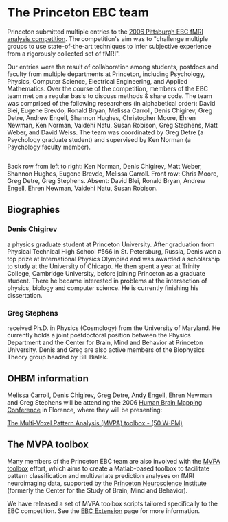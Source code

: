 # The Princeton EBC team #

Princeton submitted multiple entries to the [2006 Pittsburgh EBC fMRI analysis competition](http://pbc.lrdc.pitt.edu/). The competition's aim was to "challenge multiple groups to use state-of-the-art techniques to infer subjective experience from a rigorously collected set of fMRI".

Our entries were the result of collaboration among students, postdocs and faculty from multiple departments at Princeton, including Psychology, Physics, Computer Science, Electrical Engineering, and Applied Mathematics. Over the course of the competition, members of the EBC team met on a regular basis to discuss methods & share code. The team was comprised of the following researchers (in alphabetical order):  David Blei, Eugene Brevdo, Ronald Bryan, Melissa Carroll, Denis Chigirev, Greg Detre, Andrew Engell, Shannon Hughes, Christopher Moore, Ehren Newman, Ken Norman, Vaidehi Natu, Susan Robison, Greg Stephens, Matt Weber, and David Weiss. The team was coordinated by Greg Detre (a Psychology graduate student) and supervised by Ken Norman (a Psychology faculty member).

![![](http://princeton-mvpa-toolbox.googlecode.com/files/Princeton_EBC_small.jpg)](http://princeton-mvpa-toolbox.googlecode.com/files/Princeton_EBC.jpg)


Back row from left to right: Ken Norman, Denis Chigirev, Matt Weber, Shannon Hughes, Eugene Brevdo, Melissa Carroll.
Front row: Chris Moore, Greg Detre, Greg Stephens.
Absent: David Blei, Ronald Bryan, Andrew Engell, Ehren Newman, Vaidehi Natu, Susan Robison.

## Biographies ##

### Denis Chigirev ###
a physics graduate student at Princeton University.  After graduation from Physical Technical High School #566 in St. Petersburg, Russia, Denis won a top prize at International Physics Olympiad and was awarded a scholarship to study at the University of Chicago.  He then spent a year at Trinity College, Cambridge University, before joining Princeton as a graduate student.  There he became interested in problems at the intersection of physics, biology and computer science.  He is currently finishing his dissertation.

### Greg Stephens ###
received Ph.D. in Physics (Cosmology) from the University of Maryland.  He currently holds a joint postdoctoral position between the Physics Department and the Center for Brain, Mind and Behavior at Princeton University.  Denis and Greg are also active members of the Biophysics Theory group headed by Bill Bialek.

## OHBM information ##

Melissa Carroll, Denis Chigirev, Greg Detre, Andy Engell, Ehren Newman and Greg Stephens will be attending the 2006 [Human Brain Mapping Conference](http://www.humanbrainmapping.org/i4a/pages/index.cfm?pageid=1) in Florence, where they will be presenting:

[The Multi-Voxel Pattern Analysis (MVPA) toolbox - (50 W-PM)](http://princeton-mvpa-toolbox.googlecode.com/files/PosterOhbm06.html)

## The MVPA toolbox ##

Many members of the Princeton EBC team are also involved with the [MVPA toolbox](http://code.google.com/p/princeton-mvpa-toolbox) effort, which aims to create a Matlab-based toolbox to facilitate pattern classification and multivariate prediction analyses on fMRI neuroimaging data, supported by the [Princeton Neuroscience Institute](http://www.princeton.edu/neuroscience/) (formerly the Center for the Study of Brain, Mind and Behavior).

We have released a set of MVPA toolbox scripts tailored specifically to the EBC competition. See the [EBC Extension](ExpansionEBC.md) page for more information.